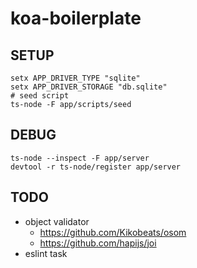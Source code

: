 koa-boilerplate
===============

SETUP
---
```
setx APP_DRIVER_TYPE "sqlite"
setx APP_DRIVER_STORAGE "db.sqlite"
# seed script
ts-node -F app/scripts/seed
```

DEBUG
---
```
ts-node --inspect -F app/server
devtool -r ts-node/register app/server
```

TODO
---
* object validator
  - https://github.com/Kikobeats/osom
  - https://github.com/hapijs/joi
* eslint task
